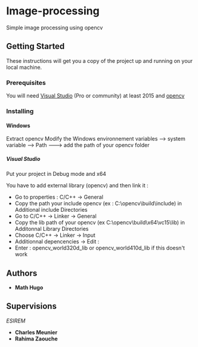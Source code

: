 # Image-processing
Simple image processing using opencv

## Getting Started

These instructions will get you a copy of the project up and running on your local machine.

### Prerequisites

You will need [Visual Studio](https://visualstudio.microsoft.com/fr/) (Pro or community) at least 2015 and [opencv](https://opencv.org/releases/)

### Installing 
#### Windows 

Extract opencv
Modify the Windows environnement variables --> system variable --> Path ---> add the path of your opencv folder

##### Visual Studio
Put your project in Debug mode and x64

You have to add external library (opencv) and then link it : 
* Go to properties : C/C++ → General
* Copy the path your include opencv (ex : C:\opencv\build\include) in Additional include
Directories
* Go to C/C++ → Linker → General
* Copy the lib path of your opencv (ex C:\opencv\build\x64\vc15\lib) in Additonnal Library Directories
* Choose C/C++ → Linker → Input
* Additionnal depencencies → Edit :
* Enter : opencv_world320d_lib or opencv_world410d_lib if this doesn't work

## Authors
* **Math Hugo**

## Supervisions
*ESIREM* 
* **Charles Meunier**
* **Rahima Zaouche**
